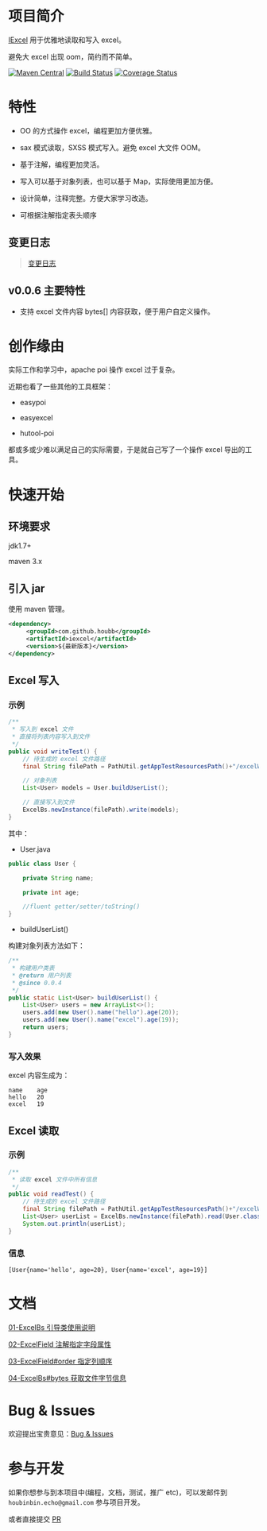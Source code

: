 # 项目简介

[IExcel](https://github.com/houbb/iexcel) 用于优雅地读取和写入 excel。

避免大 excel 出现 oom，简约而不简单。

[![Maven Central](https://maven-badges.herokuapp.com/maven-central/com.github.houbb/iexcel/badge.svg)](http://mvnrepository.com/artifact/com.github.houbb/iexcel)
[![Build Status](https://www.travis-ci.org/houbb/iexcel.svg?branch=master)](https://www.travis-ci.org/houbb/iexcel?branch=master)
[![Coverage Status](https://coveralls.io/repos/github/houbb/iexcel/badge.svg?branch=master)](https://coveralls.io/github/houbb/iexcel?branch=master)

# 特性

- OO 的方式操作 excel，编程更加方便优雅。

- sax 模式读取，SXSS 模式写入。避免 excel 大文件 OOM。

- 基于注解，编程更加灵活。

- 写入可以基于对象列表，也可以基于 Map，实际使用更加方便。

- 设计简单，注释完整。方便大家学习改造。

- 可根据注解指定表头顺序

## 变更日志

> [变更日志](doc/CHANGELOG.md)

## v0.0.6 主要特性

- 支持 excel 文件内容 bytes[] 内容获取，便于用户自定义操作。

# 创作缘由

实际工作和学习中，apache poi 操作 excel 过于复杂。

近期也看了一些其他的工具框架：

- easypoi

- easyexcel

- hutool-poi

都或多或少难以满足自己的实际需要，于是就自己写了一个操作 excel 导出的工具。

# 快速开始

## 环境要求

jdk1.7+

maven 3.x

## 引入 jar

使用 maven 管理。

```xml
<dependency>
     <groupId>com.github.houbb</groupId>
     <artifactId>iexcel</artifactId>
     <version>${最新版本}</version>
</dependency>
```

## Excel 写入

### 示例

```java
/**
 * 写入到 excel 文件
 * 直接将列表内容写入到文件
 */
public void writeTest() {
    // 待生成的 excel 文件路径
    final String filePath = PathUtil.getAppTestResourcesPath()+"/excelWriter03.xls";

    // 对象列表
    List<User> models = User.buildUserList();

    // 直接写入到文件
    ExcelBs.newInstance(filePath).write(models);
}
```

其中：

- User.java

```java
public class User {

    private String name;

    private int age;

    //fluent getter/setter/toString()
}
```

- buildUserList()

构建对象列表方法如下：

```java
/**
 * 构建用户类表
 * @return 用户列表
 * @since 0.0.4
 */
public static List<User> buildUserList() {
    List<User> users = new ArrayList<>();
    users.add(new User().name("hello").age(20));
    users.add(new User().name("excel").age(19));
    return users;
}
```

### 写入效果

excel 内容生成为：

```
name	age
hello	20
excel	19
```

## Excel 读取

### 示例

```java
/**
 * 读取 excel 文件中所有信息
 */
public void readTest() {
    // 待生成的 excel 文件路径
    final String filePath = PathUtil.getAppTestResourcesPath()+"/excelWriter03.xls";
    List<User> userList = ExcelBs.newInstance(filePath).read(User.class);
    System.out.println(userList);
}
```

### 信息

```
[User{name='hello', age=20}, User{name='excel', age=19}]
```

# 文档

[01-ExcelBs 引导类使用说明](doc/user/01-ExcelBs引导类讲解.md)

[02-ExcelField 注解指定字段属性](doc/user/02-ExcelField注解使用说明.md)

[03-ExcelField#order 指定列顺序](doc/user/03-ExcelField-order-列顺序指定.md)

[04-ExcelBs#bytes 获取文件字节信息](doc/user/04-ExcelBs-bytes-获取文件字节信息.md)

# Bug & Issues

欢迎提出宝贵意见：[Bug & Issues](https://github.com/houbb/iexcel/issues)

# 参与开发

如果你想参与到本项目中(编程，文档，测试，推广 etc)，可以发邮件到 `houbinbin.echo@gmail.com` 参与项目开发。

或者直接提交 [PR](https://github.com/houbb/iexcel/pulls)

